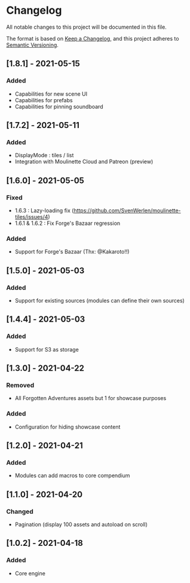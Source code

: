 # Changelog
All notable changes to this project will be documented in this file.

The format is based on [Keep a Changelog](https://keepachangelog.com/en/1.0.0/),
and this project adheres to [Semantic Versioning](https://semver.org/spec/v2.0.0.html).

## [1.8.1] - 2021-05-15
### Added
- Capabilities for new scene UI
- Capabilities for prefabs
- Capabilities for pinning soundboard

## [1.7.2] - 2021-05-11
### Added
- DisplayMode : tiles / list
- Integration with Moulinette Cloud and Patreon (preview)

## [1.6.0] - 2021-05-05
### Fixed
- 1.6.3 : Lazy-loading fix (https://github.com/SvenWerlen/moulinette-tiles/issues/4)
- 1.6.1 & 1.6.2 : Fix Forge's Bazaar regression
### Added
- Support for Forge's Bazaar (Thx: @Kakaroto!!)

## [1.5.0] - 2021-05-03
### Added
- Support for existing sources (modules can define their own sources)

## [1.4.4] - 2021-05-03
### Added
- Support for S3 as storage

## [1.3.0] - 2021-04-22
### Removed
- All Forgotten Adventures assets but 1 for showcase purposes
### Added
- Configuration for hiding showcase content

## [1.2.0] - 2021-04-21
### Added
- Modules can add macros to core compendium


## [1.1.0] - 2021-04-20
### Changed
- Pagination (display 100 assets and autoload on scroll)

## [1.0.2] - 2021-04-18
### Added
- Core engine
